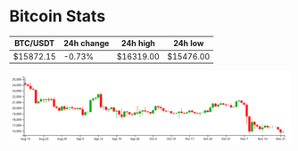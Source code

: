 # Bitcoin Stats

BTC/USDT|24h change|24h high|24h low|
|---|---|---|---|
|$15872.15|-0.73%|$16319.00|$15476.00|

<img src="./chart.svg">
